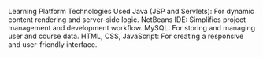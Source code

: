  Learning Platform
Technologies Used
Java (JSP and Servlets): For dynamic content rendering and server-side logic.
NetBeans IDE: Simplifies project management and development workflow.
MySQL: For storing and managing user and course data.
HTML, CSS, JavaScript: For creating a responsive and user-friendly interface.
